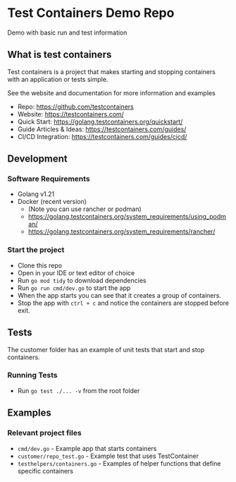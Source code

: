 # Test Containers Demo Repo

Demo with basic run and test information

## What is test containers

Test containers is a project that makes starting and stopping containers with an application or tests simple.

See the website and documentation for more information and examples
  - Repo: https://github.com/testcontainers
  - Website: https://testcontainers.com/
  - Quick Start: https://golang.testcontainers.org/quickstart/
  - Guide Articles & Ideas: https://testcontainers.com/guides/
  - CI/CD Integration: https://testcontainers.com/guides/cicd/

## Development

### Software Requirements
  - Golang v1.21
  - Docker (recent version)
    - (Note you can use rancher or podman) 
    - https://golang.testcontainers.org/system_requirements/using_podman/
    - https://golang.testcontainers.org/system_requirements/rancher/

### Start the project
   - Clone this repo
   - Open in your IDE or text editor of choice
   - Run `go mod tidy` to download dependencies
   - Run `go run cmd/dev.go` to start the app
   - When the app starts you can see that it creates a group of containers.
   - Stop the app with `ctrl + c` and notice the containers are stopped before exit.

## Tests
The customer folder has an example of unit tests that start and stop containers.

### Running Tests
  - Run `go test ./... -v` from the root folder

## Examples

### Relevant project files
- `cmd/dev.go` - Example app that starts containers
- `customer/repo_test.go` - Example test that uses TestContainer
- `testhelpers/containers.go` - Examples of helper functions that define specific containers

